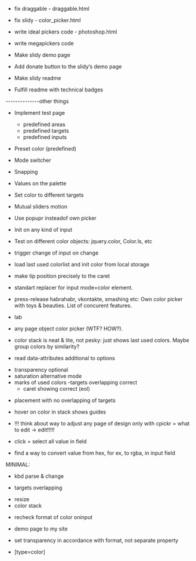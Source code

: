 * fix draggable - draggable.html
* fix slidy - color_picker.html
* write ideal pickers code - photoshop.html
* write megapickers code


* Make slidy demo page
* Add donate button to the slidy’s demo page
* Make slidy readme
* Fulfill readme with technical badges



--------------other things

* Implement test page
	* predefined areas
	* predefined targets
	* predefined inputs
* Preset color (predefined)
* Mode switcher
* Snapping
* Values on the palette
* Set color to different targets
* Mutual sliders motion

* Use popupr insteadof own picker
* Init on any kind of input
* Test on different color objects: jquery.color, Color.ls, etc

* trigger change of input on change
* load last used colorlist and init color from local storage
* make tip position precisely to the caret
* standart replacer for input mode=color element.
* press-release habrahabr, vkontakte, smashing etc: Own color picker with toys & beauties. List of concurent features.
* lab
* any page object color picker (WTF? HOW?).
* color stack is neat & lite, not pesky: just shows last used colors. Maybe group colors by similarity?
* read data-attributes additional to options

 - transparency optional
 - saturation alternative mode
 - marks of used colors
   -targets overlapping correct
   * caret showing correct (eol)

* placement with no overlapping of targets

* hover on color in stack shows guides

* !!! think about way to adjust any page of design only with cpickr = what to edit -> edit!!!!!

* click = select all value in field

* find a way to convert value from hex, for ex, to rgba, in input field

MINIMAL:

* kbd parse & change
+ targets overlapping
* resize
* color stack
+ recheck format of color oninput
* demo page to my site
* set transparency in accordance with format, not separate property

* [type=color]